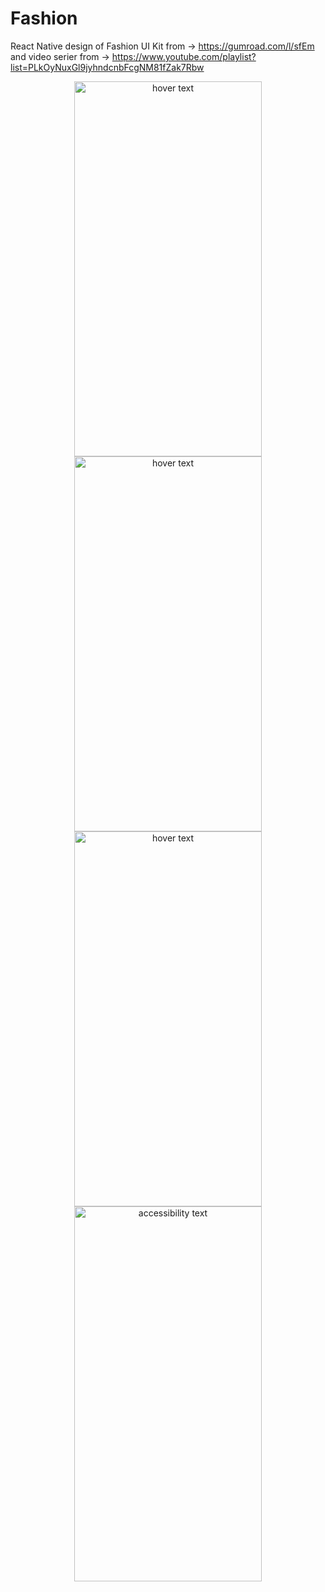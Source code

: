 # Fashion
React Native design of Fashion UI Kit from -> https://gumroad.com/l/sfEm and video serier from -> https://www.youtube.com/playlist?list=PLkOyNuxGl9jyhndcnbFcgNM81fZak7Rbw
<p align="center">
  <img src="https://user-images.githubusercontent.com/26281251/103204125-a8c4ca80-4907-11eb-898a-3b8ad49553ce.png" width="300" height="600" title="hover text">
  <img src="https://user-images.githubusercontent.com/26281251/103204136-ad897e80-4907-11eb-8f36-d6d7630e9c62.png" width="300" height="600" title="hover text">
  <img src="https://user-images.githubusercontent.com/26281251/103204112-a06c8f80-4907-11eb-9e1f-39f2b36fbdf3.png" width="300" height="600" title="hover text">
  <img src="https://user-images.githubusercontent.com/26281251/103204118-a498ad00-4907-11eb-82a1-6aac3127512e.png" width="300" height="600" alt="accessibility text">
</p>
